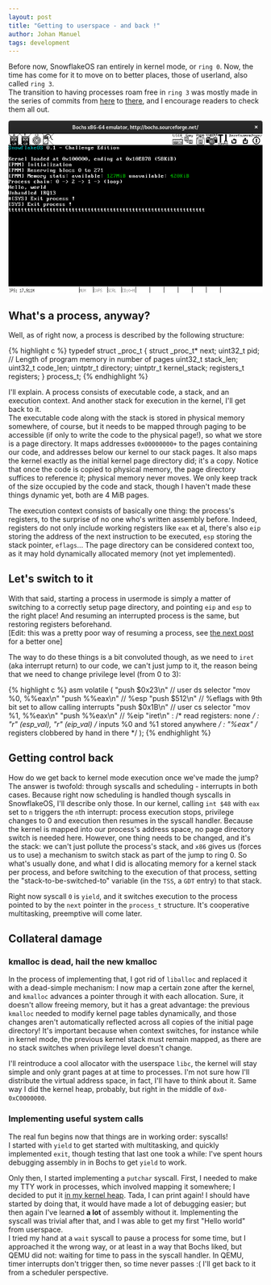 ```yaml
---
layout: post
title: "Getting to userspace - and back !"
author: Johan Manuel
tags: development
---
```


Before now, SnowflakeOS ran entirely in kernel mode, or `ring 0`. Now, the time has come for it to move on to better places, those of userland, also called `ring 3`.  
The transition to having processes roam free in `ring 3` was mostly made in the series of commits from [here][commit a] to [there][commit b], and I encourage readers to check them all out.

![Userspace !](/assets/userspace.png)

## What's a process, anyway?

Well, as of right now, a process is described by the following structure:

{% highlight c %}
typedef struct _proc_t {
    struct _proc_t* next;
    uint32_t pid;
    // Length of program memory in number of pages
    uint32_t stack_len;
    uint32_t code_len;
    uintptr_t directory;
    uintptr_t kernel_stack;
    registers_t registers;
} process_t;
{% endhighlight %}

I'll explain. A process consists of executable code, a stack, and an execution
context. And another stack for execution in the kernel, I'll get back to it.  
The executable code along with the stack is stored in physical memory somewhere,
of course, but it needs to be mapped through paging to be accessible (if only to
write the code to the physical page!), so what we store is a page directory. It
maps addresses `0x00000000+` to the pages containing our code, and addresses
below our kernel to our stack pages. It also maps the kernel exactly as the
initial kernel page directory did; it's a copy. Notice that once the code is
copied to physical memory, the page directory suffices to reference it; physical
memory never moves. We only keep track of the size occupied by the code and stack,
though I haven't made these things dynamic yet, both are 4 MiB pages.

The execution context consists of basically one thing: the process's registers, to
the surprise of no one who's written assembly before. Indeed, registers do not
only include working registers like `eax` et al, there's also `eip` storing the
address of the next instruction to be executed, `esp` storing the stack pointer,
`eflags`... The page directory can be considered context too, as it
may hold dynamically allocated memory (not yet implemented).

## Let's switch to it

With that said, starting a process in usermode is simply a matter of switching to
a correctly setup page directory, and pointing `eip` and `esp` to the right place!
And resuming an interrupted process is the same, but restoring registers beforehand.  
[Edit: this was a pretty poor way of resuming a process, see [the next post][next]
for a better one]

The way to do these things is a bit convoluted though, as we need to `iret` (aka
interrupt return) to our code, we can't just jump to it, the reason being that we
need to change privilege level (from 0 to 3):

{% highlight c %}
asm volatile (
    "push $0x23\n"    // user ds selector
    "mov %0, %%eax\n"
    "push %%eax\n"    // %esp
    "push $512\n"     // %eflags with 9th bit set to allow calling interrupts
    "push $0x1B\n"    // user cs selector
    "mov %1, %%eax\n"
    "push %%eax\n"    // %eip
    "iret\n"
    :                 /* read registers: none */
    : "r" (esp_val), "r" (eip_val) /* inputs %0 and %1 stored anywhere */
    : "%eax"          /* registers clobbered by hand in there */
);
{% endhighlight %}

## Getting control back

How do we get back to kernel mode execution once we've made the jump? The
answer is twofold: through syscalls and scheduling - interrupts in both cases.
Because right now scheduling is handled though syscalls in SnowflakeOS, I'll
describe only those. In our kernel, calling `int $48` with `eax` set to `n`
triggers the `n`th interrupt: process execution stops, privilege changes to 0 and
execution then resumes in the syscall handler. Because the kernel is mapped into
our process's address space, no page directory switch is needed here. However, one
thing needs to be changed, and it's the stack: we can't just pollute the process's
stack, and `x86` gives us (forces us to use) a mechanism to switch stack as part
of the jump to ring 0. So what's usually done, and what I did is allocating
memory for a kernel stack per process, and before switching to the execution of
that process, setting the "stack-to-be-switched-to" variable (in the `TSS`, a `GDT`
entry) to that stack.

Right now syscall `0` is `yield`, and it switches execution to the process pointed
to by the `next` pointer in the `process_t` structure. It's cooperative
multitasking, preemptive will come later.

## Collateral damage

### kmalloc is dead, hail the new kmalloc

In the process of implementing that, I got rid of `liballoc` and replaced it with
a dead-simple mechanism: I now map a certain zone after the kernel, and `kmalloc`
advances a pointer through it with each allocation. Sure, it doesn't allow freeing
memory, but it has a great advantage: the previous `kmalloc` needed to modify
kernel page tables dynamically, and those changes aren't automatically reflected
across all copies of the initial page directory! It's important because when
context switches, for instance while in kernel mode, the previous kernel stack
must remain mapped, as there are no stack switches when privilege level doesn't
change.

I'll reintroduce a cool allocator with the userspace `libc`, the kernel
will stay simple and only grant pages at at time to processes. I'm not sure how
I'll distribute the virtual address space, in fact, I'll have to think about it.
Same way I did the kernel heap, probably, but right in the middle of
`0x0-0xC0000000`.

### Implementing useful system calls

The real fun begins now that things are in working order: syscalls!  
I started with `yield` to get started with multitasking, and quickly implemented
`exit`, though testing that last one took a while: I've spent hours debugging 
assembly in in Bochs to get `yield` to work.

Only then, I started implementing a `putchar` syscall. First, I needed to make my
TTY work in processes, which involved mapping it somewhere; I decided to put it
[in my kernel heap][tty remap]. Tada, I can print again! I should have started
by doing that, it would have made a lot of debugging easier; but then again I've
learned __a lot__ of assembly without it. Implementing the syscall was trivial
after that, and I was able to get my first "Hello world" from userspace.  
I tried my hand at a `wait` syscall to pause a process for some time, but I
approached it the wrong way, or at least in a way that Bochs liked, but QEMU did
not: waiting for time to pass in the syscall handler. In QEMU, timer interrupts
don't trigger then, so time never passes :( I'll get back to it from a scheduler
perspective.

[commit a]: https://github.com/29jm/SnowflakeOS/commit/a0af7081f44b3c746e661f1e5488ccb06073fa5a
[commit b]: https://github.com/29jm/SnowflakeOS/commit/3ed963cc8847f6ed92ac83c5220190600131f2c3
[next]: /2019/10/06/switches-and-knobs.html
[tty remap]: https://github.com/29jm/SnowflakeOS/blob/36fc37d92dac7e248fb2863ba09a80813ff0e5d5/kernel/src/mem/paging.c#L41-L48